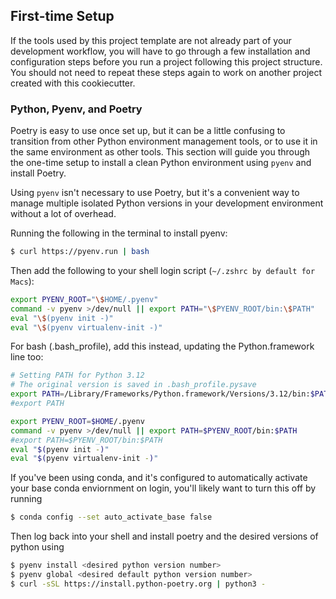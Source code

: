 ## First-time Setup

If the tools used by this project template are not already part of your development workflow, you will have to go through a few installation and configuration steps before you run a project following this project structure. You should not need to repeat these steps again to work on another project created with this cookiecutter.

### Python, Pyenv, and Poetry

Poetry is easy to use once set up, but it can be a little confusing to transition from other Python environment management tools, or to use it in the same environment as other tools.  This section will guide you through the one-time setup to install a clean Python environment using `pyenv` and install Poetry.

Using `pyenv` isn't necessary to use Poetry, but it's a convenient way to manage multiple isolated Python versions in your development environment without a lot of overhead.

Running the following in the terminal to install pyenv:

```bash
$ curl https://pyenv.run | bash
```

Then add the following to your shell login script (`~/.zshrc by default for Macs`):

```zsh
export PYENV_ROOT="\$HOME/.pyenv"
command -v pyenv >/dev/null || export PATH="\$PYENV_ROOT/bin:\$PATH"
eval "\$(pyenv init -)"
eval "\$(pyenv virtualenv-init -)"
```

For bash (.bash_profile), add this instead, updating the Python.framework line too:

```bash
# Setting PATH for Python 3.12
# The original version is saved in .bash_profile.pysave
export PATH=/Library/Frameworks/Python.framework/Versions/3.12/bin:$PATH
#export PATH

export PYENV_ROOT=$HOME/.pyenv
command -v pyenv >/dev/null || export PATH=$PYENV_ROOT/bin:$PATH
#export PATH=$PYENV_ROOT/bin:$PATH
eval "$(pyenv init -)"
eval "$(pyenv virtualenv-init -)"
```

If you've been using conda, and it's configured to automatically activate your base conda enviornment on login, you'll likely want to turn this off by running

```bash
$ conda config --set auto_activate_base false
```

Then log back into your shell and install poetry and the desired versions of python using

```bash
$ pyenv install <desired python version number>
$ pyenv global <desired default python version number>
$ curl -sSL https://install.python-poetry.org | python3 -
```
